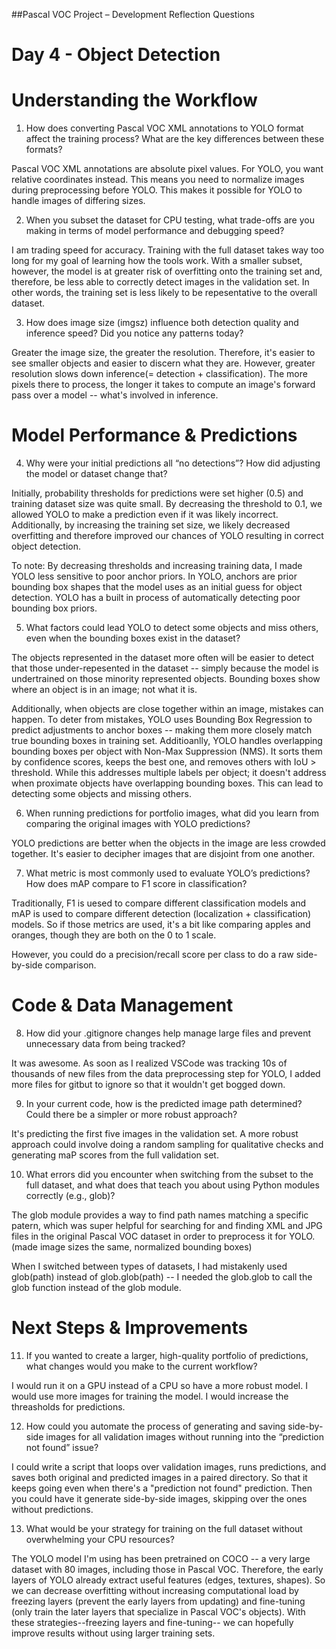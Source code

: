 ##Pascal VOC Project – Development Reflection Questions
# Day 4 - Object Detection

# Understanding the Workflow

1. How does converting Pascal VOC XML annotations to YOLO format affect the training process? What are the key differences between these formats?

Pascal VOC XML annotations are absolute pixel values. For YOLO, you want relative coordinates instead. This means you need to normalize images during preprocessing before YOLO. This makes it possible for YOLO to handle images of differing sizes.

2. When you subset the dataset for CPU testing, what trade-offs are you making in terms of model performance and debugging speed?

I am trading speed for accuracy. Training with the full dataset takes way too long for my goal of learning how the tools work. With a smaller subset, however, the model is at greater risk of overfitting onto the training set and, therefore, be less able to correctly detect images in the validation set. In other words, the training set is less likely to be repesentative to the overall dataset.

3. How does image size (imgsz) influence both detection quality and inference speed? Did you notice any patterns today?

Greater the image size, the greater the resolution. Therefore, it's easier to see smaller objects and easier to discern what they are. However, greater resolution slows down inference(= detection + classification). The more pixels there to process, the longer it takes to compute an image's forward pass over a model -- what's involved in inference.

# Model Performance & Predictions

4. Why were your initial predictions all “no detections”? How did adjusting the model or dataset change that?

Initially, probability thresholds for predictions were set higher (0.5) and training dataset size was quite small. By decreasing the threshold to 0.1, we allowed YOLO to make a prediction even if it was likely incorrect. Additionally, by increasing the training set size, we likely decreased overfitting and therefore improved our chances of YOLO resulting in correct object detection.

To note: By decreasing thresholds and increasing training data, I made YOLO less sensitive to poor anchor priors. In YOLO, anchors are prior bounding box shapes that the model uses as an initial guess for object detection. YOLO has a built in process of automatically detecting poor bounding box priors. 

5. What factors could lead YOLO to detect some objects and miss others, even when the bounding boxes exist in the dataset?

The objects represented in the dataset more often will be easier to detect that those under-repesented in the dataset -- simply because the model is undertrained on those minority represented objects. Bounding boxes show where an object is in an image; not what it is.

Additionally, when objects are close together within an image, mistakes can happen. To deter from mistakes, YOLO uses Bounding Box Regression to predict adjustments to anchor boxes -- making them more closely match true bounding boxes in training set. Additioanlly, YOLO handles overlapping bounding boxes per object with Non-Max Suppression (NMS). It sorts them by confidence scores, keeps the best one, and removes others with IoU > threshold. While this addresses multiple labels per object; it doesn't address when proximate objects have overlapping bounding boxes. This can lead to detecting some objects and missing others.

6. When running predictions for portfolio images, what did you learn from comparing the original images with YOLO predictions?

YOLO predictions are better when the objects in the image are less crowded together. It's easier to decipher images that are disjoint from one another.

7. What metric is most commonly used to evaluate YOLO’s predictions? How does mAP compare to F1 score in classification? 

Traditionally, F1 is uesed to compare different classification models and mAP is used to compare different detection (localization + classification) models. So if those metrics are used, it's a bit like comparing apples and oranges, though they are both on the 0 to 1 scale.

However, you could do a precision/recall score per class to do a raw side-by-side comparison.

# Code & Data Management

8. How did your .gitignore changes help manage large files and prevent unnecessary data from being tracked?

It was awesome. As soon as I realized VSCode was tracking 10s of thousands of new files from the data preprocessing step for YOLO, I added more files for gitbut to ignore so that it wouldn't get bogged down.

9. In your current code, how is the predicted image path determined? Could there be a simpler or more robust approach?

It's predicting the first five images in the validation set. A more robust approach could involve doing a random sampling for qualitative checks and generating maP scores from the full validation set.

10. What errors did you encounter when switching from the subset to the full dataset, and what does that teach you about using Python modules correctly (e.g., glob)?

The glob module provides a way to find path names matching a specific patern, which was super helpful for searching for and finding XML and JPG files in the original Pascal VOC dataset in order to preprocess it for YOLO. (made image sizes the same, normalized bounding boxes)

When I switched between types of datasets, I had mistakenly used glob(path) instead of glob.glob(path) -- I needed the glob.glob to call the glob function instead of the glob module.

# Next Steps & Improvements

11. If you wanted to create a larger, high-quality portfolio of predictions, what changes would you make to the current workflow?

I would run it on a GPU instead of a CPU so have a more robust model. I would use more images for training the model. I would increase the threasholds for predictions.

12. How could you automate the process of generating and saving side-by-side images for all validation images without running into the “prediction not found” issue?

I could write a script that loops over validation images, runs predictions, and saves both original and predicted images in a paired directory. So that it keeps going even when there's a "prediction not found" prediction. Then you could have it generate side-by-side images, skipping over the ones without predictions.

13. What would be your strategy for training on the full dataset without overwhelming your CPU resources?

The YOLO model I'm using has been pretrained on COCO -- a very large dataset with 80 images, including those in Pascal VOC. Therefore, the early layers of YOLO already extract useful features (edges, textures, shapes). So we can decrease overfitting without increasing computational load by freezing layers (prevent the early layers from updating) and fine-tuning (only train the later layers that specialize in Pascal VOC's objects). With these strategies--freezing layers and fine-tuning-- we can hopefully improve results without using larger training sets. 